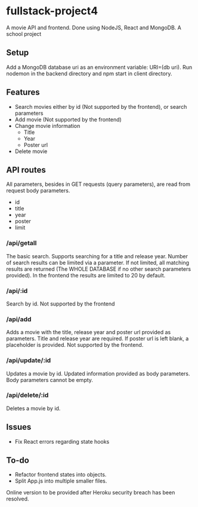 # fullstack-project4
 
 A movie API and frontend. Done using NodeJS, React and MongoDB. A school project

 ## Setup
 Add a MongoDB database uri as an environment variable: URI=(db uri). Run nodemon in the backend directory and npm start in client directory.

 ## Features
 * Search movies either by id (Not supported by the frontend), or search parameters
 * Add movie (Not supported by the frontend)
 * Change movie information
   * Title
   * Year
   * Poster url
 * Delete movie
 
 ## API routes
 All parameters, besides in GET requests (query parameters), are read from request body parameters.
 * id
 * title
 * year
 * poster
 * limit

 ### /api/getall
 The basic search. Supports searching for a title and release year. Number of search results can be limited via a parameter. If not limited, all matching results are returned (The WHOLE DATABASE if no other search parameters provided). In the frontend the results are limited to 20 by default.

 ### /api/:id
 Search by id. Not supported by the frontend

 ### /api/add
 Adds a movie with the title, release year and poster url provided as parameters. Title and release year are required. If poster url is left blank, a placeholder is provided. Not supported by the frontend.

 ### /api/update/:id
 Updates a movie by id. Updated information provided as body parameters. Body parameters cannot be empty.

 ### /api/delete/:id
 Deletes a movie by id.

 ## Issues
 * Fix React errors regarding state hooks

 ## To-do
 * Refactor frontend states into objects.
 * Split App.js into multiple smaller files.
 
 Online version to be provided after Heroku security breach has been resolved.